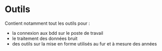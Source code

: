 # Outils

Contient notamment tout les outils pour :
- la connexion aux bdd sur le poste de travail
- le traitement des données bruit
- des outils sur la mise en forme utilisés au fur et à mesure des années
